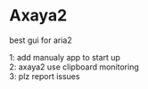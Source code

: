# Axaya2

best gui for aria2

1: add manualy app to start up
</br>
2: axaya2 use clipboard monitoring 
</br>
3: plz report issues


